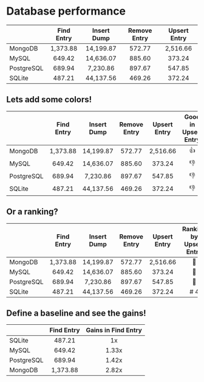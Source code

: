 # Database performance

|            | Find Entry | Insert Dump | Remove Entry | Upsert Entry |
| :--------- | :--------: | :---------: | :----------: | :----------: |
| MongoDB    |  1,373.88  |  14,199.87  |    572.77    |   2,516.66   |
| MySQL      |   649.42   |  14,636.07  |    885.60    |    373.24    |
| PostgreSQL |   689.94   |  7,230.86   |    897.67    |    547.85    |
| SQLite     |   487.21   |  44,137.56  |    469.26    |    372.24    |

## Lets add some colors!

|            | Find Entry | Insert Dump | Remove Entry | Upsert Entry | Good in Upsert Entry |
| :--------- | :--------: | :---------: | :----------: | :----------: | :------------------: |
| MongoDB    |  1,373.88  |  14,199.87  |    572.77    |   2,516.66   |      :thumbsup:      |
| MySQL      |   649.42   |  14,636.07  |    885.60    |    373.24    |     :thumbsdown:     |
| PostgreSQL |   689.94   |  7,230.86   |    897.67    |    547.85    |     :thumbsdown:     |
| SQLite     |   487.21   |  44,137.56  |    469.26    |    372.24    |     :thumbsdown:     |

## Or a ranking?

|            | Find Entry | Insert Dump | Remove Entry | Upsert Entry | Ranking by Upsert Entry |
| :--------- | :--------: | :---------: | :----------: | :----------: | :---------------------: |
| MongoDB    |  1,373.88  |  14,199.87  |    572.77    |   2,516.66   |    :1st_place_medal:    |
| MySQL      |   649.42   |  14,636.07  |    885.60    |    373.24    |    :3rd_place_medal:    |
| PostgreSQL |   689.94   |  7,230.86   |    897.67    |    547.85    |    :2nd_place_medal:    |
| SQLite     |   487.21   |  44,137.56  |    469.26    |    372.24    |           # 4           |

## Define a baseline and see the gains!

|            | Find Entry | Gains in Find Entry |
| :--------- | :--------: | :-----------------: |
| SQLite     |   487.21   |         1x          |
| MySQL      |   649.42   |        1.33x        |
| PostgreSQL |   689.94   |        1.42x        |
| MongoDB    |  1,373.88  |        2.82x        |

